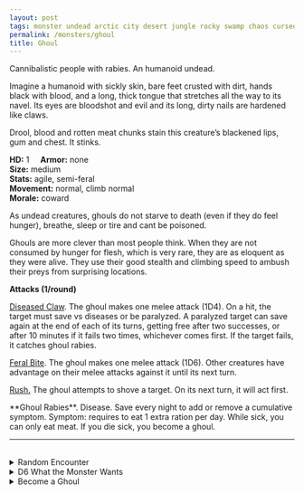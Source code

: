 ```yaml
---
layout: post
tags: monster undead arctic city desert jungle rocky swamp chaos cursed
permalink: /monsters/ghoul
title: Ghoul
---
```


Cannibalistic people with rabies. An humanoid undead.

Imagine a humanoid with sickly skin, bare feet crusted with dirt, hands black with blood, and a long, thick tongue that stretches all the way to its navel. Its eyes are bloodshot and evil and its long, dirty nails are hardened like claws.

Drool, blood and rotten meat chunks stain this creature’s blackened lips, gum and chest. It stinks.

**HD:** 1  &nbsp; &nbsp;  **Armor:** none<br>
**Size:** medium <br>
**Stats:** agile, semi-feral<br> 
**Movement:** normal, climb normal <br>
**Morale:** coward <br>

As undead creatures, ghouls do not starve to death (even if they do feel hunger), breathe, sleep or tire and cant be poisoned.

Ghouls are more clever than most people think. When they are not consumed by hunger for flesh, which is very rare, they are as eloquent as they were alive. They use their good stealth and climbing speed to ambush their preys from surprising locations.

**Attacks (1/round)**

<ins>Diseased Claw</ins>.  The ghoul makes one melee attack (1D4). On a hit, the target must save vs diseases or be paralyzed. A paralyzed target can save again at the end of each of its turns, getting free after two successes, or after 10 minutes if it fails two times, whichever comes first. If the target fails, it catches ghoul rabies.

<ins>Feral Bite</ins>. The ghoul makes one melee attack (1D6). Other creatures have advantage on their melee attacks against it until its next turn.

<ins>Rush.</ins> The ghoul attempts to shove a target. On its next turn, it will act first.

<span class="alchemy">
**Ghoul Rabies**. Disease. Save every night to add or remove a cumulative symptom. Symptom: requires to eat 1 extra ration per day. While sick, you can only eat meat. If you die sick, you become a ghoul.
</span>

<br>

---

<br> 

<details markdown="1">
<summary>Random Encounter</summary>

1. **Monster:** 3D4 ghouls & 1 ghoul lord.
3. **Lair:** A pit with bodies piled at the bottom, lined with occult symbols. <br>	&nbsp; OR <br>	**Omen:** Sloppy chewing noises, getting closer.
4. **Spoor:** A gnawed arm, covered in numbing saliva.
5. **Tracks:** Random eaten to the marrow body parts.
6. **Trace:** A shrine to a demon lord of undeath.
7. **Trace:** A broken bone, gnawed.

</details>


<details markdown="1">
<summary>D6 What the Monster Wants</summary>

1. Dig out bodies from a cemetery.
1. Catch prays.
1. Live a cannibalistic mockery of their former life.
1. Summon demons for a demon lord of undeath.
1. Creepily follow an innocent person.
1. Steal shiny objects. 

</details>

<details markdown="1">
<summary>Become a Ghoul</summary>

To become a ghoul, you must catch ghoul rabies and die of hunger. If you do, you take a template in the [ghoul class](/class/ghoul) or, if you already have 4 class templates, replace your most recent one by the ghoul class.

To turn a monster into a ghoul version of itself:
- it is undead (immune to sleep and being poisoned)
- it gains ghoul attack, matching the damage with the monster's other attacks.
- it gains a climb speed equal to its normal speed

</details>
